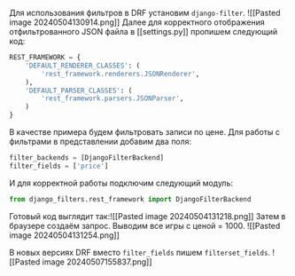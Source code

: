 Для использования фильтров в DRF установим `django-filter`.
![[Pasted image 20240504130914.png]]
Далее для корректного отображения отфильтрованного JSON файла в [[settings.py]] пропишем следующий код:
```python
REST_FRAMEWORK = {  
    'DEFAULT_RENDERER_CLASSES': (  
        'rest_framework.renderers.JSONRenderer',  
    ),  
    'DEFAULT_PARSER_CLASSES': (  
        'rest_framework.parsers.JSONParser',  
    )  
}
```

В качестве примера будем фильтровать записи по цене.
Для работы с фильтрами в представлении добавим два поля:
```python
filter_backends = [DjangoFilterBackend]  
filter_fields = ['price']
```
И для корректной работы подключим следующий модуль:
```python
from django_filters.rest_framework import DjangoFilterBackend
```

Готовый код выглядит так:![[Pasted image 20240504131218.png]]
Затем в браузере создаём запрос.
Выводим все игры с ценой = 1000.
![[Pasted image 20240504131254.png]]

В новых версиях DRF вместо `filter_fields` пишем `filterset_fields`.
![[Pasted image 20240507155837.png]]

